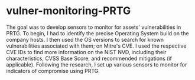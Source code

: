 # vulner-monitoring-PRTG
The goal was to develop sensors to monitor for assets' vulnerabilities in PRTG. To begin, I had to identify the precise Operating System build on the company hosts. I then used the OS versions to search for known vulnerabilities associated with them; on Mitre's CVE. I used the respective CVE IDs to find more information on the NIST NVD, including their characteristics, CVSS Base Score, and recommended mitigations (if applicable). Following the research, I set up various sensors to monitor for indicators of compromise using PRTG.

